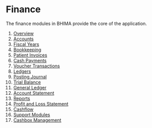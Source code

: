 # Finance

The finance modules in BHIMA provide the core of the application.

1. [Overview](./overview.md)
2. [Accounts](./accounts.md)
3. [Fiscal Years](./fiscal-year.md)
5. [Bookkeeping](./bookkeeping/index.md)
  1. [Patient Invoices](./bookkeeping/patient-invoices.md)
  2. [Cash Payments](./bookkeeping/cash-payments.md)
  3. [Voucher Transactions](./bookkeeping/vouchers.md)
6. [Ledgers]()
  1. [Posting Journal](./ledgers/posting-journal.md)
  2. [Trial Balance](./ledgers/trial-balance.md)
  3. [General Ledger](./ledgers/general-ledger.md)
  4. [Account Statement](./ledgers/account-statement.md)
7. [Reports]()
  1. [Profit and Loss Statement]()
  2. [Cashflow]()
8. [Support Modules]()
  1. [Cashbox Management]()
